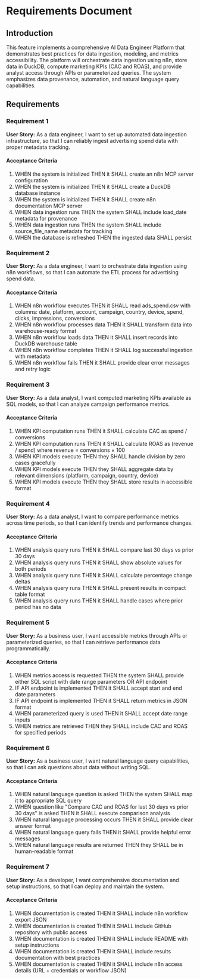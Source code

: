 # Requirements Document

## Introduction

This feature implements a comprehensive AI Data Engineer Platform that demonstrates best practices for data ingestion, modeling, and metrics accessibility. The platform will orchestrate data ingestion using n8n, store data in DuckDB, compute marketing KPIs (CAC and ROAS), and provide analyst access through APIs or parameterized queries. The system emphasizes data provenance, automation, and natural language query capabilities.

## Requirements

### Requirement 1

**User Story:** As a data engineer, I want to set up automated data ingestion infrastructure, so that I can reliably ingest advertising spend data with proper metadata tracking.

#### Acceptance Criteria

1. WHEN the system is initialized THEN it SHALL create an n8n MCP server configuration
2. WHEN the system is initialized THEN it SHALL create a DuckDB database instance
3. WHEN the system is initialized THEN it SHALL create n8n documentation MCP server
4. WHEN data ingestion runs THEN the system SHALL include load_date metadata for provenance
5. WHEN data ingestion runs THEN the system SHALL include source_file_name metadata for tracking
6. WHEN the database is refreshed THEN the ingested data SHALL persist

### Requirement 2

**User Story:** As a data engineer, I want to orchestrate data ingestion using n8n workflows, so that I can automate the ETL process for advertising spend data.

#### Acceptance Criteria

1. WHEN n8n workflow executes THEN it SHALL read ads_spend.csv with columns: date, platform, account, campaign, country, device, spend, clicks, impressions, conversions
2. WHEN n8n workflow processes data THEN it SHALL transform data into warehouse-ready format
3. WHEN n8n workflow loads data THEN it SHALL insert records into DuckDB warehouse table
4. WHEN n8n workflow completes THEN it SHALL log successful ingestion with metadata
5. WHEN n8n workflow fails THEN it SHALL provide clear error messages and retry logic

### Requirement 3

**User Story:** As a data analyst, I want computed marketing KPIs available as SQL models, so that I can analyze campaign performance metrics.

#### Acceptance Criteria

1. WHEN KPI computation runs THEN it SHALL calculate CAC as spend / conversions
2. WHEN KPI computation runs THEN it SHALL calculate ROAS as (revenue / spend) where revenue = conversions × 100
3. WHEN KPI models execute THEN they SHALL handle division by zero cases gracefully
4. WHEN KPI models execute THEN they SHALL aggregate data by relevant dimensions (platform, campaign, country, device)
5. WHEN KPI models execute THEN they SHALL store results in accessible format

### Requirement 4

**User Story:** As a data analyst, I want to compare performance metrics across time periods, so that I can identify trends and performance changes.

#### Acceptance Criteria

1. WHEN analysis query runs THEN it SHALL compare last 30 days vs prior 30 days
2. WHEN analysis query runs THEN it SHALL show absolute values for both periods
3. WHEN analysis query runs THEN it SHALL calculate percentage change deltas
4. WHEN analysis query runs THEN it SHALL present results in compact table format
5. WHEN analysis query runs THEN it SHALL handle cases where prior period has no data

### Requirement 5

**User Story:** As a business user, I want accessible metrics through APIs or parameterized queries, so that I can retrieve performance data programmatically.

#### Acceptance Criteria

1. WHEN metrics access is requested THEN the system SHALL provide either SQL script with date range parameters OR API endpoint
2. IF API endpoint is implemented THEN it SHALL accept start and end date parameters
3. IF API endpoint is implemented THEN it SHALL return metrics in JSON format
4. WHEN parameterized query is used THEN it SHALL accept date range inputs
5. WHEN metrics are retrieved THEN they SHALL include CAC and ROAS for specified periods

### Requirement 6

**User Story:** As a business user, I want natural language query capabilities, so that I can ask questions about data without writing SQL.

#### Acceptance Criteria

1. WHEN natural language question is asked THEN the system SHALL map it to appropriate SQL query
2. WHEN question like "Compare CAC and ROAS for last 30 days vs prior 30 days" is asked THEN it SHALL execute comparison analysis
3. WHEN natural language processing occurs THEN it SHALL provide clear answer format
4. WHEN natural language query fails THEN it SHALL provide helpful error messages
5. WHEN natural language results are returned THEN they SHALL be in human-readable format

### Requirement 7

**User Story:** As a developer, I want comprehensive documentation and setup instructions, so that I can deploy and maintain the system.

#### Acceptance Criteria

1. WHEN documentation is created THEN it SHALL include n8n workflow export JSON
2. WHEN documentation is created THEN it SHALL include GitHub repository with public access
3. WHEN documentation is created THEN it SHALL include README with setup instructions
4. WHEN documentation is created THEN it SHALL include results documentation with best practices
5. WHEN documentation is created THEN it SHALL include n8n access details (URL + credentials or workflow JSON)